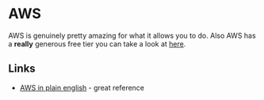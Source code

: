 # AWS
AWS is genuinely pretty amazing for what it allows you to do. Also AWS has a __really__ generous free tier you can take a look at [here](https://aws.amazon.com/free/).

## Links
- [AWS in plain english](https://www.expeditedssl.com/aws-in-plain-english) - great reference